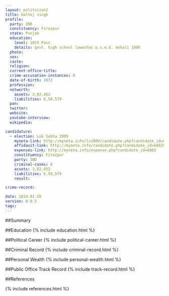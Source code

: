 ```yaml
---
layout: politician2
title: baltej singh
profile: 
  party: IND
  constituency: Firozpur
  state: Punjab
  education: 
    level: 10th Pass
    details: govt. high school lawochas p.s.e.b. mohali 1986
  photo: 
  sex: 
  caste: 
  religion: 
  current-office-title: 
  crime-accusation-instances: 0
  date-of-birth: 1972
  profession: 
  networth: 
    assets: 3,02,452
    liabilities: 6,50,579
  pan: 
  twitter: 
  website: 
  youtube-interview: 
  wikipedia: 

candidature: 
  - election: Lok Sabha 2009
    myneta-link: http://myneta.info/ls2009/candidate.php?candidate_id=6802
    affidavit-link: http://myneta.info/candidate.php?candidate_id=6802&scan=original
    expenses-link: http://myneta.info/expense.php?candidate_id=6802
    constituency: Firozpur 
    party: IND
    criminal-cases: 0
    assets: 3,02,452
    liabilities: 6,50,579
    result:  

crime-record: 

date: 2014-01-28
version: 0.0.5
tags: 
---
```

##Summary


##Education
{% include education.html %}


##Political Career
{% include political-career.html %}


##Criminal Record
{% include criminal-record.html %}


##Personal Wealth
{% include personal-wealth.html %}


##Public Office Track Record
{% include track-record.html %}


##References


{% include references.html %}